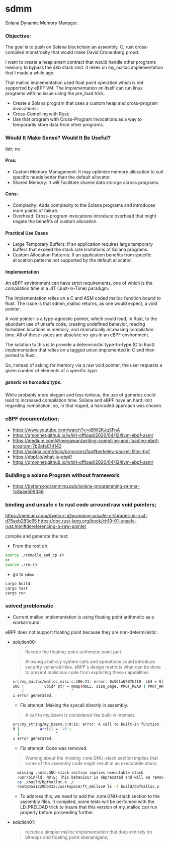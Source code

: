 # sdmm
Solana Dynamic Memory Manager.

### Objective: 
The goal is to push on Solana blockchain an assembly, C, rust cross-compiled  monstrosity that would make David Cronenberg proud.

I want to create a heap smart contract that would handle other programs memory to bypass the 4kb stack limit.  it relies on my_malloc implementation that I made a while ago.

That malloc implementation used float point operation  which is not supported by eBPF VM. The implementation on itself can run linux programs with no issue using the pre_load trick. 

- Create a Solana program that uses a custom heap and cross-program invocations;
- Cross-Compiling with Rust;
- Use that program with Cross-Program Invocations as a way to temporarily store data from other programs.


### Would It Make Sense? Would It Be Useful?
tldr; no

#### Pros:

- Custom Memory Management: It may optimize memory allocation to suit specific needs better than the default allocator.
- Shared Memory: It will Facilitate shared data storage across programs.

#### Cons:

- Complexity: Adds complexity to the Solana programs and introduces more points of failure.
- Overhead: Cross-program invocations introduce overhead that might negate the benefits of custom allocation.

#### Practical Use Cases
- Large Temporary Buffers: If an application requires large temporary buffers that exceed the stack size limitations of Solana programs.
- Custom Allocation Patterns: If an application benefits from specific allocation patterns not supported by the default allocator.



#### Implementation

An eBPF environment can have strict requirements, one of which is the compilation time in a JIT (Just-In-Time) paradigm.

The implementation relies on a C and ASM coded malloc function bound to Rust. The issue is that sdmm_malloc returns, as one would expect, a void pointer.

A void pointer is a type-agnostic pointer, which could lead, in Rust, to the abundant use of unsafe code, creating undefined behavior, reading forbidden locations in memory, and dramatically increasing compilation time. All of these issues are absolute no-gos in an eBPF environment.

The solution to this is to provide a deterministic type-to-type (C to Rust) implementation that relies on a tagged union implemented in C and then ported to Rust.

So, instead of asking for memory via a raw void pointer, the user requests a given number of elements of a specific type.

##### generic vs harcoded type. 

While probably more elegant and less tedious, the use of generics could lead to increased compilation time. Solana and eBPF have an hard limit regarding compilation, so, in that regard, a harcoded approach was chosen.



### eBPF documentation;
- https://www.youtube.com/watch?v=oBW2KJq3FnA
- https://qmonnet.github.io/whirl-offload/2020/04/12/llvm-ebpf-asm/
- https://medium.com/@megawan/writing-compiling-and-loading-ebpf-program-7b0efa014142
- https://solana.com/docs/programs/faq#berkeley-packet-filter-bpf
- https://ebpf.io/what-is-ebpf/
- https://qmonnet.github.io/whirl-offload/2020/04/12/llvm-ebpf-asm/

### Building a solana Program without framework 
- https://betterprogramming.pub/solana-programming-primer-1c8aae509346

### binding and unsafe c to rust code arround raw void pointers; 

https://medium.com/dwelo-r-d/wrapping-unsafe-c-libraries-in-rust-d75aeb283c65
https://doc.rust-lang.org/book/ch19-01-unsafe-rust.html#dereferencing-a-raw-pointer


compile and generate the test: 
- From the root dir:
```bash 
source ./compile_and_cp.sh
or
source ./re.sh
```
- go to ``sdmm``
```bash 
cargo build
cargo test
cargo run
```

### solved problematic 

- Current malloc implementation is using floating point arithmetic as a workarround:

eBPF does not support floating point because they are non-deterministic.

- solution00:
    > Recode the floating-point arithmetic point part.
    
    > Allowing arbitrary system calls and operations could introduce security vulnerabilities. eBPF's design restricts what can be done to prevent malicious code from exploiting these capabilities. 
    ```sh
    src/my_malloc/malloc_misc.c:106:21: error: 0x561a6907bf10: i64 = GlobalAddress<ptr @mmap> 0, src/my_malloc/malloc_misc.c:106:21 too many arguments
    106 |         void* ptr = mmap(NULL, size_page, PROT_READ | PROT_WRITE, MAP_PRIVATE | MAP_ANONYMOUS, -1, 0);
        |                     ^
    1 error generated.
    ```
    - Fix attempt: Making the syscall directly in assembly.

    > A call to my_bzero is considered like built-in memset.
    ```sh
    src/my_string/my_bzero.c:9:16: error: A call to built-in function 'memset' is not supported.
    9 |         arr[i] = '\0';
      |                ^
    1 error generated.
    ```
    - Fix attempt: Code was removed.
    > Warning about the missing .note.GNU-stack section implies that some of the assembly code might result in an executable stack:
    ```sh
      missing .note.GNU-stack section implies executable stack
      /usr/bin/ld: NOTE: This behaviour is deprecated and will be removed in a future version of the linker
      cp ./build/bpfmalloc.o ./
      root@55a1229bb432:/workspace/ft_malloc# ls -l build/bpfmalloc.o
    ```
    - To address this, we need to add the .note.GNU-stack section to the assembly files. It compiled, some tests will be perfomed with the LD_PRELOAD trick to insure that this version of my_malloc can run properly before proceeding further.

- solution01:
  > recode a simpler malloc implementation that does not rely on bitmaps and floating point shenanigans;



